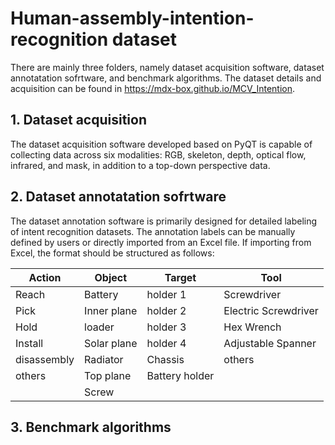 # Human-assembly-intention-recognition dataset
There are mainly three folders, namely dataset acquisition software, dataset annotatation sofrtware, and benchmark algorithms. The dataset details and acquisition can be found in https://mdx-box.github.io/MCV_Intention.
## 1. Dataset acquisition
The dataset acquisition software developed based on PyQT is capable of collecting data across six modalities: RGB, skeleton, depth, optical flow, infrared, and mask, in addition to a top-down perspective data. 
## 2. Dataset annotatation sofrtware
The dataset annotation software is primarily designed for detailed labeling of intent recognition datasets. The annotation labels can be manually defined by users or directly imported from an Excel file. If importing from Excel, the format should be structured as follows:

| Action      | Object      | Target        | Tool                 |
|-------------|-------------|---------------|----------------------|
| Reach       | Battery     | holder 1      | Screwdriver          |
| Pick        | Inner plane | holder 2      | Electric Screwdriver |
| Hold        | loader      | holder 3      | Hex Wrench           |
| Install     | Solar plane | holder 4      | Adjustable Spanner   |
| disassembly | Radiator    | Chassis       | others               |
| others      | Top plane   | Battery holder|                      |
|             | Screw       |               |                      |

## 3. Benchmark algorithms
